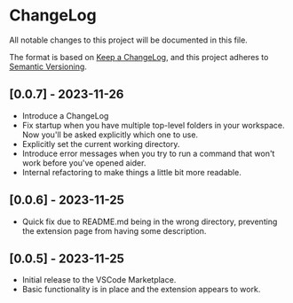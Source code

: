 # ChangeLog

All notable changes to this project will be documented in this file.

The format is based on [Keep a ChangeLog](https://keepachangelog.com/en/1.0.0/),
and this project adheres to [Semantic Versioning](https://semver.org/spec/v2.0.0.html).

## [0.0.7] - 2023-11-26

- Introduce a ChangeLog
- Fix startup when you have multiple top-level folders in your workspace.  Now you'll be asked explicitly which one to use.  
- Explicitly set the current working directory.
- Introduce error messages when you try to run a command that won't work before you've opened aider.
- Internal refactoring to make things a little bit more readable.

## [0.0.6] - 2023-11-25

- Quick fix due to README.md being in the wrong directory, preventing the extension page from having some description.

## [0.0.5] - 2023-11-25

- Initial release to the VSCode Marketplace.
- Basic functionality is in place and the extension appears to work.
